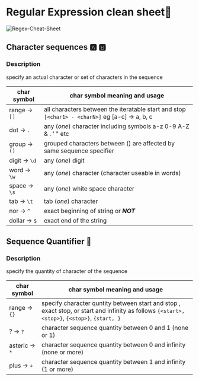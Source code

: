 # Regular Expression clean sheet🔎

![Regex-Cheat-Sheet](https://github.com/HucksApp/Regex-cln-sht/assets/58187974/a45c67d3-f24e-4fd5-991b-29788d6686f3)

## Character sequences   🅰️ 🅱️

### Description 
specify an actual character or set of characters in the sequence

char symbol     |     char symbol meaning and usage
----------------|---------------------------------------------
range -> `[]`   | all  characters between the iteratable start and stop  `[<char1> - <charN>]` eg [a-c] -> a, b, c
dot -> `.`      | any (*one*) character including symbols a-z 0-9 A-Z & . ' " etc
group -> `()`   | grouped characters between () are affected by same sequence specifier
digit -> `\d`   | any (*one*) digit
word -> `\w`    | any (*one*) character (character useable in words)
space -> `\s`   | any (*one*) white space character
tab -> `\t`     | tab (*one*) character
nor -> `^`      | exact beginning of string or ***NOT***
dollar -> `$`   | exact end of the string


## Sequence Quantifier   🧮

### Description 
specify the quantity of character of the sequence

char symbol                  |     char symbol meaning and usage
-----------------------------|-----------------------------------------
range -> `{}`                | specify character quntity between start and stop , exact stop, or start and infinity as follows `{<start>, <stop>}`, `{<stop>}`, `{start, }` 
? ->  `?`                    | character sequence quantity between 0 and 1 (none or 1)
asteric -> `*`               | character sequence quantity between 0 and infinity (none or more)
plus -> `+`                  | character sequence quantity between 1 and infinity (1 or more)

